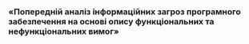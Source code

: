 ###  «Попередній аналіз інформаційних загроз програмного забезпечення на основі опису функціональних та нефункціональних вимог»
